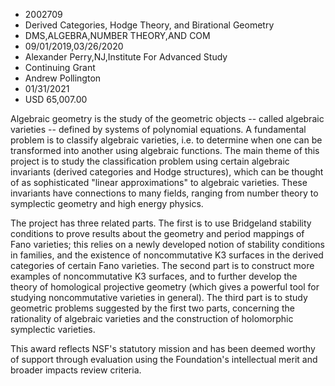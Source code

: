 
* 2002709
* Derived Categories, Hodge Theory, and Birational Geometry
* DMS,ALGEBRA,NUMBER THEORY,AND COM
* 09/01/2019,03/26/2020
* Alexander Perry,NJ,Institute For Advanced Study
* Continuing Grant
* Andrew Pollington
* 01/31/2021
* USD 65,007.00

Algebraic geometry is the study of the geometric objects -- called algebraic
varieties -- defined by systems of polynomial equations. A fundamental problem
is to classify algebraic varieties, i.e. to determine when one can be
transformed into another using algebraic functions. The main theme of this
project is to study the classification problem using certain algebraic
invariants (derived categories and Hodge structures), which can be thought of as
sophisticated "linear approximations" to algebraic varieties. These invariants
have connections to many fields, ranging from number theory to symplectic
geometry and high energy physics.

The project has three related parts. The first is to use Bridgeland stability
conditions to prove results about the geometry and period mappings of Fano
varieties; this relies on a newly developed notion of stability conditions in
families, and the existence of noncommutative K3 surfaces in the derived
categories of certain Fano varieties. The second part is to construct more
examples of noncommutative K3 surfaces, and to further develop the theory of
homological projective geometry (which gives a powerful tool for studying
noncommutative varieties in general). The third part is to study geometric
problems suggested by the first two parts, concerning the rationality of
algebraic varieties and the construction of holomorphic symplectic varieties.

This award reflects NSF's statutory mission and has been deemed worthy of
support through evaluation using the Foundation's intellectual merit and broader
impacts review criteria.
